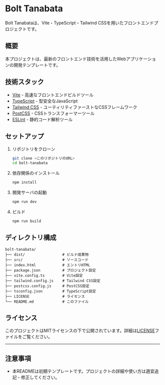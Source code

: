 # Bolt Tanabata

Bolt Tanabataは、Vite・TypeScript・Tailwind CSSを用いたフロントエンドプロジェクトです。

## 概要

本プロジェクトは、最新のフロントエンド技術を活用したWebアプリケーションの開発テンプレートです。

## 技術スタック

- [Vite](https://vitejs.dev/) - 高速なフロントエンドビルドツール
- [TypeScript](https://www.typescriptlang.org/) - 型安全なJavaScript
- [Tailwind CSS](https://tailwindcss.com/) - ユーティリティファーストなCSSフレームワーク
- [PostCSS](https://postcss.org/) - CSSトランスフォーマーツール
- [ESLint](https://eslint.org/) - 静的コード解析ツール

## セットアップ

1. リポジトリをクローン
   ```sh
   git clone <このリポジトリのURL>
   cd bolt-tanabata
   ```

2. 依存関係のインストール
   ```sh
   npm install
   ```

3. 開発サーバの起動
   ```sh
   npm run dev
   ```

4. ビルド
   ```sh
   npm run build
   ```

## ディレクトリ構成

```
bolt-tanabata/
├── dist/                 # ビルド成果物
├── src/                  # ソースコード
├── index.html            # エントリHTML
├── package.json          # プロジェクト設定
├── vite.config.ts        # Vite設定
├── tailwind.config.js    # Tailwind CSS設定
├── postcss.config.js     # PostCSS設定
├── tsconfig.json         # TypeScript設定
├── LICENSE               # ライセンス
└── README.md             # このファイル
```

## ライセンス

このプロジェクトはMITライセンスの下で公開されています。詳細は[LICENSE](./LICENSE)ファイルをご覧ください。

---

## 注意事項

- 本READMEは初期テンプレートです。プロジェクトの詳細や使い方は適宜追記・修正してください。 